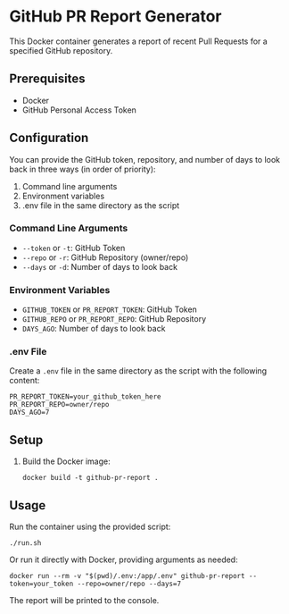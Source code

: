 # GitHub PR Report Generator

This Docker container generates a report of recent Pull Requests for a specified GitHub repository.

## Prerequisites

- Docker
- GitHub Personal Access Token

## Configuration

You can provide the GitHub token, repository, and number of days to look back in three ways (in order of priority):

1. Command line arguments
2. Environment variables
3. .env file in the same directory as the script

### Command Line Arguments

- `--token` or `-t`: GitHub Token
- `--repo` or `-r`: GitHub Repository (owner/repo)
- `--days` or `-d`: Number of days to look back

### Environment Variables

- `GITHUB_TOKEN` or `PR_REPORT_TOKEN`: GitHub Token
- `GITHUB_REPO` or `PR_REPORT_REPO`: GitHub Repository
- `DAYS_AGO`: Number of days to look back

### .env File

Create a `.env` file in the same directory as the script with the following content:

```
PR_REPORT_TOKEN=your_github_token_here
PR_REPORT_REPO=owner/repo
DAYS_AGO=7
```

## Setup

1. Build the Docker image:
   ```
   docker build -t github-pr-report .
   ```

## Usage

Run the container using the provided script:

```
./run.sh
```

Or run it directly with Docker, providing arguments as needed:

```
docker run --rm -v "$(pwd)/.env:/app/.env" github-pr-report --token=your_token --repo=owner/repo --days=7
```

The report will be printed to the console.
